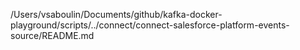 /Users/vsaboulin/Documents/github/kafka-docker-playground/scripts/../connect/connect-salesforce-platform-events-source/README.md
